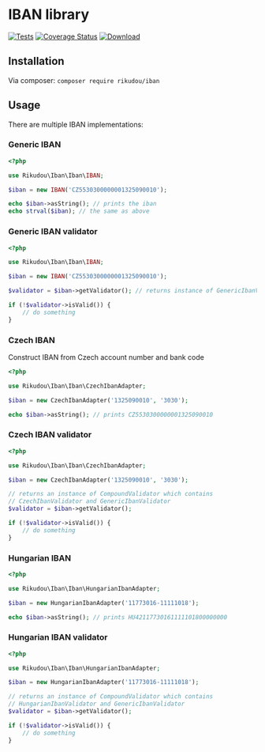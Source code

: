 # IBAN library

[![Tests](https://github.com/RikudouSage/IBAN/actions/workflows/test.yaml/badge.svg)](https://github.com/RikudouSage/IBAN/actions/workflows/test.yaml)
[![Coverage Status](https://img.shields.io/coveralls/github/RikudouSage/IBAN/master.svg)](https://coveralls.io/github/RikudouSage/IBAN?branch=master)
[![Download](https://img.shields.io/packagist/dt/rikudou/iban.svg)](https://packagist.org/packages/rikudou/iban)


## Installation

Via composer: `composer require rikudou/iban`

## Usage

There are multiple IBAN implementations:

### Generic IBAN

```php
<?php

use Rikudou\Iban\Iban\IBAN;

$iban = new IBAN('CZ5530300000001325090010');

echo $iban->asString(); // prints the iban
echo strval($iban); // the same as above

```

### Generic IBAN validator

```php
<?php

use Rikudou\Iban\Iban\IBAN;

$iban = new IBAN('CZ5530300000001325090010');

$validator = $iban->getValidator(); // returns instance of GenericIbanValidator

if (!$validator->isValid()) {
    // do something
}
```

### Czech IBAN

Construct IBAN from Czech account number and bank code

```php
<?php

use Rikudou\Iban\Iban\CzechIbanAdapter;

$iban = new CzechIbanAdapter('1325090010', '3030');

echo $iban->asString(); // prints CZ5530300000001325090010

```

### Czech IBAN validator

```php
<?php

use Rikudou\Iban\Iban\CzechIbanAdapter;

$iban = new CzechIbanAdapter('1325090010', '3030');

// returns an instance of CompoundValidator which contains
// CzechIbanValidator and GenericIbanValidator
$validator = $iban->getValidator();

if (!$validator->isValid()) {
    // do something
}
```

### Hungarian IBAN

```php
<?php

use Rikudou\Iban\Iban\HungarianIbanAdapter;

$iban = new HungarianIbanAdapter('11773016-11111018');

echo $iban->asString(); // prints HU42117730161111101800000000
```

### Hungarian IBAN validator

```php
<?php

use Rikudou\Iban\Iban\HungarianIbanAdapter;

$iban = new HungarianIbanAdapter('11773016-11111018');

// returns an instance of CompoundValidator which contains
// HungarianIbanValidator and GenericIbanValidator
$validator = $iban->getValidator();

if (!$validator->isValid()) {
    // do something
}
```
